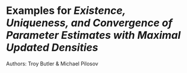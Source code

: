 # Examples for _Existence, Uniqueness, and Convergence of Parameter Estimates with Maximal Updated Densities_

Authors: Troy Butler & Michael Pilosov
